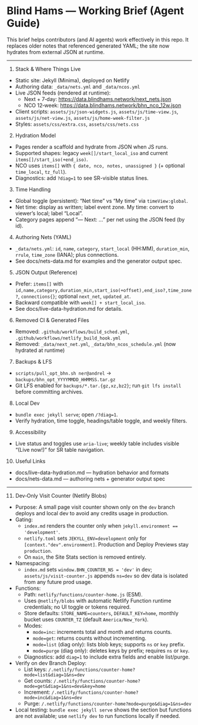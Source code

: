Blind Hams — Working Brief (Agent Guide)
=======================================

This brief helps contributors (and AI agents) work effectively in this repo.
It replaces older notes that referenced generated YAML; the site now hydrates from external JSON at runtime.

---

1) Stack & Where Things Live
- Static site: Jekyll (Minima), deployed on Netlify
- Authoring data: `_data/nets.yml` and `_data/ncos.yml`
- Live JSON feeds (rendered at runtime):
  - Next + 7‑day: https://data.blindhams.network/next_nets.json
  - NCO 12‑week: https://data.blindhams.network/bhn_nco_12w.json
- Client scripts: `assets/js/json-widgets.js`, `assets/js/time-view.js`, `assets/js/net-view.js`, `assets/js/home-week-filter.js`
- Styles: `assets/css/extra.css`, `assets/css/nets.css`

2) Hydration Model
- Pages render a scaffold and hydrate from JSON when JS runs.
- Supported shapes: legacy `week[]/start_local_iso` and current `items[]/start_iso(+end_iso)`.
- NCO uses `items[]` with `{ date, nco, notes, unassigned }` (+ optional `time_local`, `tz_full`).
- Diagnostics: add `?diag=1` to see SR-visible status lines.

3) Time Handling
- Global toggle (persistent): “Net time” vs “My time” via `timeView:global`.
- Net time: display as written; label event zone. My time: convert to viewer’s local; label “Local”.
- Category pages append “— Next: …” per net using the JSON feed (by id). 

4) Authoring Nets (YAML)
- `_data/nets.yml`: `id`, `name`, `category`, `start_local` (HH:MM), `duration_min`, `rrule`, `time_zone` (IANA); plus connections.
- See docs/nets-data.md for examples and the generator output spec.

5) JSON Output (Reference)
- Prefer: `items[]` with `id,name,category,duration_min,start_iso(+offset),end_iso?,time_zone?`, `connections{}`; optional `next_net`, `updated_at`.
- Backward compatible with `week[] + start_local_iso`.
- See docs/live-data-hydration.md for details.

6) Removed CI & Generated Files
- Removed: `.github/workflows/build_sched.yml`, `.github/workflows/netlify_build_hook.yml`
- Removed: `_data/next_net.yml`, `_data/bhn_ncos_schedule.yml` (now hydrated at runtime)

7) Backups & LFS
- `scripts/pull_opt_bhn.sh ner@andrel` → `backups/bhn_opt_YYYYMMDD_HHMMSS.tar.gz`
- Git LFS enabled for `backups/*.tar.{gz,xz,bz2}`; run `git lfs install` before committing archives.

8) Local Dev
- `bundle exec jekyll serve`; open `/?diag=1`.
- Verify hydration, time toggle, headings/table toggle, and weekly filters.

9) Accessibility
- Live status and toggles use `aria-live`; weekly table includes visible “(Live now!)” for SR table navigation.

10) Useful Links
- docs/live-data-hydration.md — hydration behavior and formats
- docs/nets-data.md — authoring nets + generator output spec

---

11) Dev‑Only Visit Counter (Netlify Blobs)
- Purpose: A small page visit counter shown only on the `dev` branch deploys and local dev to avoid any credits usage in production.
- Gating:
  - `index.md` renders the counter only when `jekyll.environment == 'development'`.
  - `netlify.toml` sets `JEKYLL_ENV=development` only for `[context."dev".environment]`. Production and Deploy Previews stay `production`.
  - On `main`, the Site Stats section is removed entirely.
- Namespacing:
  - `index.md` sets `window.BHN_COUNTER_NS = 'dev'` in dev; `assets/js/visit-counter.js` appends `ns=dev` so dev data is isolated from any future prod usage.
- Functions:
  - Path: `netlify/functions/counter-home.js` (ESM).
  - Uses `@netlify/blobs` with automatic Netlify Function runtime credentials; no UI toggle or tokens required.
  - Store defaults: `STORE_NAME=counters`, `DEFAULT_KEY=home`, monthly bucket uses `COUNTER_TZ` (default `America/New_York`).
  - Modes:
    - `mode=inc`: increments total and month and returns counts.
    - `mode=get`: returns counts without incrementing.
    - `mode=list` (diag only): lists blob keys; supports `ns` or `key` prefix.
    - `mode=purge` (diag only): deletes keys by prefix; requires `ns` or `key`.
  - Diagnostics: add `diag=1` to include extra fields and enable list/purge.
- Verify on dev Branch Deploy:
  - List keys: `/.netlify/functions/counter-home?mode=list&diag=1&ns=dev`
  - Get counts: `/.netlify/functions/counter-home?mode=get&diag=1&ns=dev&key=home`
  - Increment: `/.netlify/functions/counter-home?mode=inc&diag=1&ns=dev`
  - Purge: `/.netlify/functions/counter-home?mode=purge&diag=1&ns=dev`
- Local testing: `bundle exec jekyll serve` shows the section but functions are not available; use `netlify dev` to run functions locally if needed.
